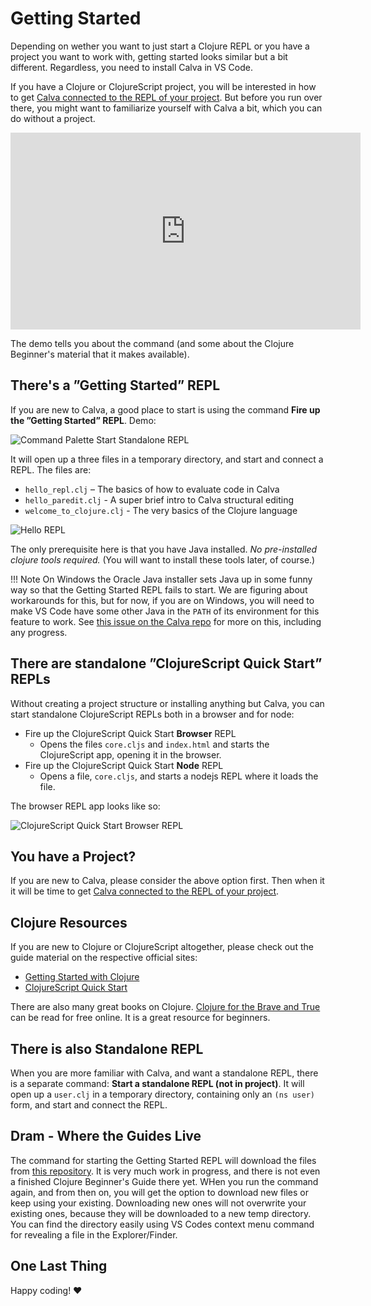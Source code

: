 # Getting Started

Depending on wether you want to just start a Clojure REPL or you have a project you want to work with, getting started looks similar but a bit different. Regardless, you need to install Calva in VS Code.

If you have a Clojure or ClojureScript project, you will be interested in how to get [Calva connected to the REPL of your project](connect.md). But before you run over there, you might want to familiarize yourself with Calva a bit, which you can do without a project.

<iframe width="560" height="315" src="https://www.youtube.com/embed/O6GrXXhCzCc" frameborder="0" allow="accelerometer; autoplay; clipboard-write; encrypted-media; gyroscope; picture-in-picture" allowfullscreen></iframe>

The demo tells you about the command (and some about the Clojure Beginner's material that it makes available).

## There's a ”Getting Started” REPL

If you are new to Calva, a good place to start is using the command **Fire up the ”Getting Started” REPL**. Demo:

![Command Palette Start Standalone REPL](images/howto/start-hello-repl.png "Fire up the ”Getting Started” REPL")

It will open up a three files in a temporary directory, and start and connect a REPL. The files are:

- `hello_repl.clj` – The basics of how to evaluate code in Calva
- `hello_paredit.clj` - A super brief intro to Calva structural editing
- `welcome_to_clojure.clj` - The very basics of the Clojure language

![Hello REPL](images/howto/hello-repl.png "hello-repl.clj")


The only prerequisite here is that you have Java installed. _No pre-installed clojure tools required._ (You will want to install these tools later, of course.)

!!! Note
    On Windows the Oracle Java installer sets Java up in some funny way so that the Getting Started REPL fails to start. We are figuring about workarounds for this, but for now, if you are on Windows, you will need to make VS Code have some other Java in the `PATH` of its environment for this feature to work. See [this issue on the Calva repo](https://github.com/BetterThanTomorrow/calva/issues/1162) for more on this, including any progress.

## There are standalone ”ClojureScript Quick Start” REPLs

Without creating a project structure or installing anything but Calva, you can start standalone ClojureScript REPLs both in a browser and for node:

* Fire up the ClojureScript Quick Start **Browser** REPL
    * Opens the files `core.cljs` and `index.html` and starts the ClojureScript app, opening it in the browser.
* Fire up the ClojureScript Quick Start **Node** REPL
    * Opens a file, `core.cljs`, and starts a nodejs REPL where it loads the file.

The browser REPL app looks like so:

![ClojureScript Quick Start Browser REPL](images/howto/clojurescript-quick-start.png "clojurescipt-quick-start")



## You have a Project?

If you are new to Calva, please consider the above option first. Then when it it will be time to get [Calva connected to the REPL of your project](connect.md).

## Clojure Resources

If you are new to Clojure or ClojureScript altogether, please check out the guide material on the respective official sites:

- [Getting Started with Clojure](https://clojure.org/guides/getting_started)
- [ClojureScript Quick Start](https://clojurescript.org/guides/quick-start)

There are also many great books on Clojure. [Clojure for the Brave and True](https://www.braveclojure.com/clojure-for-the-brave-and-true/) can be read for free online. It is a great resource for beginners.

## There is also Standalone REPL

When you are more familiar with Calva, and want a standalone REPL, there is a separate command: **Start a standalone REPL (not in project)**. It will open up a `user.clj` in a temporary directory, containing only an `(ns user)` form, and start and connect the REPL. 

## Dram - Where the Guides Live

The command for starting the Getting Started REPL will download the files from [this repository](https://github.com/BetterThanTomorrow/dram). It is very much work in progress, and there is not even a finished Clojure Beginner's Guide there yet. WHen you run the command again, and from then on, you will get the option to download new files or keep using your existing. Downloading new ones will not overwrite your existing ones, because they will be downloaded to a new temp directory. You can find the directory easily using VS Codes context menu command for revealing a file in the Explorer/Finder.

## One Last Thing

Happy coding! ♥️
